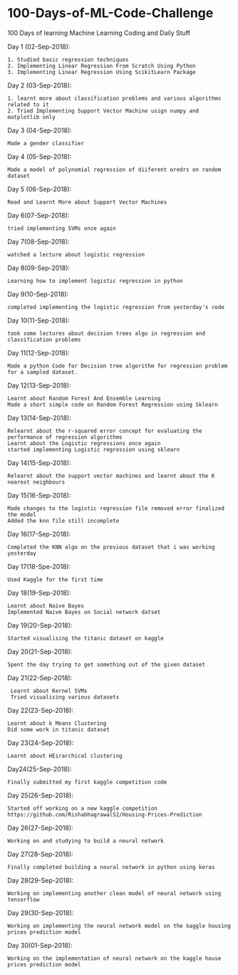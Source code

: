 # 100-Days-of-ML-Code-Challenge
   100 Days of learning Machine Learning Coding and Daily Stuff
 
 
   Day 1 (02-Sep-2018):
 
    1. Studied basic regression techniques
    2. Implementing Linear Regression From Scratch Using Python
    3. Implementing Linear Regression Using ScikitLearn Package
   
   Day 2 (03-Sep-2018):
	
	1. learnt more about classification problems and various algorithms related to it
	2. Tried Implementing Support Vector Machine usign numpy and matplotlib only

   Day 3 (04-Sep-2018):
	
	Made a gender classifier
   
   Day 4 (05-Sep-2018):
   
   	Made a model of polynomial regression of diiferent oredrs on random dataset
	
   Day 5 (06-Sep-2018):
	
	Read and Learnt More about Support Vector Machines

   Day 6(07-Sep-2018):
	
	tried implementing SVMs once again
   
   Day 7(08-Sep-2018):
   	
	watched a lecture about logistic regression

   Day 8(09-Sep-2018):
   
	Learning how to implement logistic regression in python
	
   Day 9(10-Sep-2018):
   	
	completed implementing the logistic regression from yesterday's code

   Day 10(11-Sep-2018):
	
	took some lectures about decision trees algo in regression and classification problems
	
   Day 11(12-Sep-2018):
   
    Made a python Code for Decision tree algorithm for regression problem for a sampled dataset.
    
   Day 12(13-Sep-2018):
	
	Learnt about Random Forest And Ensemble Learning
	Made a short simple code on Random Forest Regression using Sklearn
	
   Day 13(14-Sep-2018):
    
    Relearnt about the r-squared error concept for evaluating the performance of regression algorithms
    Learnt about the Logistic regressions once again
    started implementing Logistic regression using sklearn
	
   Day 14(15-Sep-2018):
   
    Relearnt about the support vector machines and learnt about the K nearest neighbours
    
   Day 15(16-Sep-2018):
   
    Made changes to the logistic regression file removed error finalized the model
    Added the knn file still incomplete
   
   Day 16(17-Sep-2018):
   
	Completed the KNN algo on the previous dataset that i was working yesterday
	
   Day 17(18-Spe-2018):
    
	Used Kaggle for the first time
	
   Day 18(19-Sep-2018):
	 
	Learnt about Naive Bayes
	Implemented Naive Bayes on Social network datset
	 
   Day 19(20-Sep-2018):

	Started visualising the titanic dataset on kaggle
	 
   Day 20(21-Sep-2018):
	
	Spent the day trying to get something out of the given dataset
	 
   Day 21(22-Sep-2018):
	 
	 Learnt about Kernel SVMs
	 Tried visualising various datasets
	 
   Day 22(23-Sep-2018):
   
	Learnt about k Means Clustering
	Did some work in titanic dataset
	
   Day 23(24-Sep-2018):
   
	Learnt about HEirarchical clustering
	
   Day24(25-Sep-2018):
   
	Finally submitted my first kaggle competition code
    
   Day 25(26-Sep-2018):

    Started off working on a new kaggle competition
    https://github.com/Rishabhagrawal52/Housing-Prices-Prediction
    
   Day 26(27-Sep-2018):
    
    Working on and studying to build a neural network
    
   Day 27(28-Sep-2018):

    Finally completed building a neural network in python using keras
   
   Day 28(29-Sep-2018):

    Working on implementing another clean model of neural network using tensorflow
   
   Day 29(30-Sep-2018):
   
    Working on implementing the neural network model on the kaggle housing prices prediction model
   
   Day 30(01-Sep-2018):
   
    Working on the implementation of neural network on the kaggle house prices prediction model

   
    